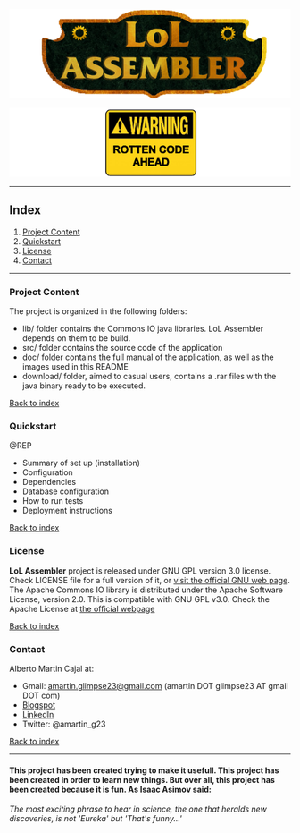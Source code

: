 <!--- PROJECT LOGO -->
![project_logo](https://github.com/amcajal/lol_assembler/blob/master/doc/media/lol_assembler_logo.png)

<!--- PROJECT SUMMARY/OVERVIEW -->
![rotten_sign](https://github.com/amcajal/lol_assembler/blob/master/doc/media/rotten_code_sign.png)

---

## Index
1. [Project Content](#project-content)
2. [Quickstart](#quickstart)
3. [License](#license)
4. [Contact](#contact)

---

### Project Content
The project is organized in the following folders:
- lib/ folder contains the Commons IO java libraries. LoL Assembler depends on them to be build.
- src/ folder contains the source code of the application
- doc/ folder contains the full manual of the application, as well as the images used in this README
- download/ folder, aimed to casual users, contains a .rar files with the java binary ready to be executed.

[Back to index](#index)


### Quickstart
@REP
* Summary of set up (installation)
* Configuration
* Dependencies
* Database configuration
* How to run tests
* Deployment instructions

[Back to index](#index)


### License
**LoL Assembler** project is released under GNU GPL version 3.0 license. Check LICENSE file for a full version of it, or [visit the official GNU web page](https://www.gnu.org/licenses/gpl-3.0.html).
The Apache Commons IO library is distributed under the Apache Software License, version 2.0. This is compatible with GNU GPL v3.0. Check the Apache License at [the official webpage](http://www.apache.org/licenses/LICENSE-2.0.txt)

[Back to index](#index)


### Contact
Alberto Martin Cajal at:
 
- Gmail: amartin.glimpse23@gmail.com (amartin DOT glimpse23 AT gmail DOT com)
- [Blogspot](http://glimpse-23.blogspot.com.es/)
- [LinkedIn](https://es.linkedin.com/in/alberto-martin-cajal-b0a63379)
- Twitter: @amartin_g23

[Back to index](#index)

---

#### This project has been created trying to make it usefull. This project has been created in order to learn new things. But over all, this project has been created because it is fun. As Isaac Asimov said:

*The most exciting phrase to hear in science, the one that heralds new discoveries, is not 'Eureka' but 'That's funny...'*
